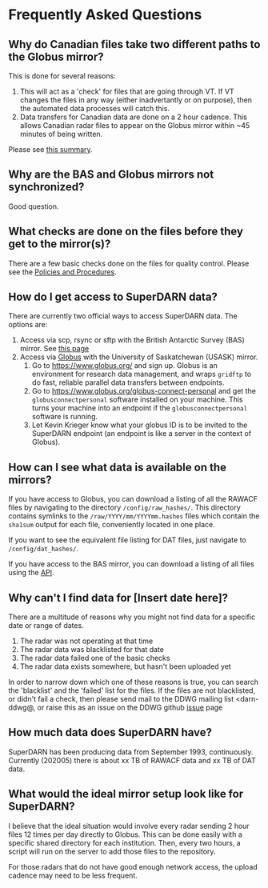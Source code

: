 # Frequently Asked Questions

## Why do Canadian files take two different paths to the Globus mirror?
This is done for several reasons:
1. This will act as a 'check' for files that are going through VT. If VT changes the files in any
way (either inadvertantly or on purpose), then the automated data processes will catch this. 
2. Data transfers for Canadian data are done on a 2 hour cadence. This allows Canadian radar
files to appear on the Globus mirror within ~45 minutes of being written.

Please see [this summary](summary_data_transfers.md).

## Why are the BAS and Globus mirrors not synchronized?
Good question.

## What checks are done on the files before they get to the mirror(s)?
There are a few basic checks done on the files for quality control. Please see the 
[Policies and Procedures](policies_procedures.md).

## How do I get access to SuperDARN data? 
There are currently two official ways to access SuperDARN data. 
The options are:
1. Access via scp, rsync or sftp with the British Antarctic Survey (BAS) mirror. 
See [this page](https://www.bas.ac.uk/project/superdarn/#data) 
1. Access via [Globus](https://www.globus.org/) with the University of Saskatchewan (USASK) mirror.
    1. Go to <https://www.globus.org/> and sign up. Globus is an environment for research data 
    management, and wraps `gridftp` to do fast, reliable parallel data transfers between endpoints.
    1. Go to <https://www.globus.org/globus-connect-personal> and get the `globusconnectpersonal` 
    software installed on your machine. This turns your machine into an endpoint if the 
    `globusconnectpersonal` software is running.
    1. Let Kevin Krieger know what your globus ID is to be invited to the SuperDARN endpoint 
    (an endpoint is like a server in the context of Globus).
    
## How can I see what data is available on the mirrors?
If you have access to Globus, you can download a listing of all the RAWACF files by navigating to 
the directory `/config/raw_hashes/`. This directory contains symlinks to the 
`/raw/YYYY/mm/YYYYmm.hashes` files which contain the `sha1sum` output for each file, conveniently 
located in one place.

If you want to see the equivalent file listing for DAT files, just navigate to `/config/dat_hashes/`.

If you have access to the BAS mirror, you can download a listing of all files using the 
[API](https://api.bas.ac.uk/superdarn/mirror/v3/).

## Why can't I find data for [Insert date here]?
There are a multitude of reasons why you might not find data for a specific date or range of dates.
1. The radar was not operating at that time
1. The radar data was blacklisted for that date
1. The radar data failed one of the basic checks
1. The radar data exists somewhere, but hasn't been uploaded yet

In order to narrow down which one of these reasons is true, you can search the 'blacklist' and the
'failed' list for the files. If the files are not blacklisted, or didn't fail a check, then please
send mail to the DDWG mailing list <darn-ddwg@, or raise this as an issue on the DDWG github 
[issue](https://github.com/SuperDARN/DDWG/issues) page

## How much data does SuperDARN have?
SuperDARN has been producing data from September 1993, continuously. Currently (202005) there is 
about xx TB of RAWACF data and xx TB of DAT data.


## What would the ideal mirror setup look like for SuperDARN?
I believe that the ideal situation would involve every radar sending 2 hour files 12 times per day
directly to Globus. This can be done easily with a specific shared directory for each institution. 
Then, every two hours, a script will run on the server to add those files to the repository.

For those radars that do not have good enough network access, the upload cadence may need to be 
less frequent.